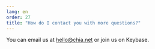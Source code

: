 ```yaml
---
lang: en
order: 27
title: "How do I contact you with more questions?"
---
```


You can email us at hello@chia.net or join us on Keybase.
